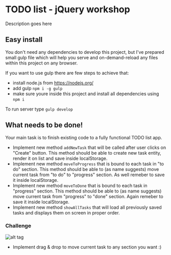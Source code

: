 # TODO list - jQuery workshop

Description goes here

## Easy install

You don't need any dependencies to develop this project, but I've prepared small gulp file
which will help you serve and on-demand-reload any files within this project on any browser.

If you want to use gulp there are few steps to achieve that:
 * install node.js from https://nodejs.org/
 * add gulp ```npm i -g gulp```
 * make sure youre inside this project and install all dependencies using ```npm i```

To run server type ```gulp develop```

## What needs to be done!

Your main task is to finish existing code to a fully functional TODO list app.

 * Implement new method ```addNewTask``` that will be called after user clicks on "Create" button. This method should be able to create new task entity, render it on list and save inside localStorage.
 * Implement new method ```moveToProgress``` that is bound to each task in "to do" section. This method should be able to (as name suggests) move current task from "to do" to "progress" section. As well remeber to save it inside localStorage.
 * Implement new method ```moveToDone``` that is bound to each task in "progress" section. This method should be able to (as name suggests) move current task from "progress" to "done" section. Again remeber to save it inside localStorage.
 * Implement new method ```showAllTasks``` that will load all previously saved tasks and displays them on screen in proper order.

### Challenge

![alt tag](http://blog.amhill.net/wp-content/uploads/2011/05/challenge-accepted-300x244.png)

 * Implement drag & drop to move current task to any section you want :)
